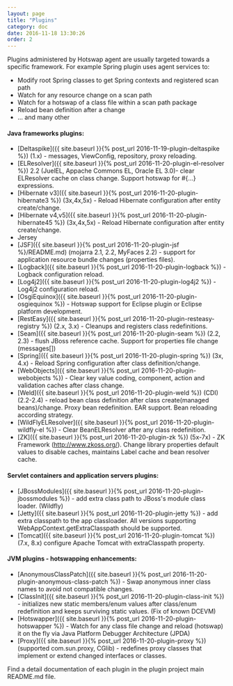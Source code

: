 ```yaml
---
layout: page
title: "Plugins"
category: doc
date: 2016-11-18 13:30:26
order: 2
---
```

Plugins administered by Hotswap agent are usually targeted towards a specific framework. For example Spring plugin
uses agent services to:

* Modify root Spring classes to get Spring contexts and registered scan path
* Watch for any resource change on a scan path
* Watch for a hotswap of a class file within a scan path package
* Reload bean definition after a change
* ... and many other

#### Java frameworks plugins:

* [Deltaspike]({{ site.baseurl }}{% post_url 2016-11-19-plugin-deltaspike %}) (1.x) - messages, ViewConfig, repository, proxy reloading.
* [ELResolver]({{ site.baseurl }}{% post_url 2016-11-20-plugin-el-resolver %}) 2.2 (JuelEL, Appache Commons EL, Oracle EL 3.0)- clear ELResolver cache on class change. Support hotswap for #{...} expressions.
* [Hibernate v3]({{ site.baseurl }}{% post_url 2016-11-20-plugin-hibernate3 %}) (3x,4x,5x) - Reload Hibernate configuration after entity create/change.
* [Hibernate v4,v5]({{ site.baseurl }}{% post_url 2016-11-20-plugin-hibernate45 %}) (3x,4x,5x) - Reload Hibernate configuration after entity create/change.
* Jersey
* [JSF]({{ site.baseurl }}{% post_url 2016-11-20-plugin-jsf %}/README.md) (mojarra 2.1, 2.2, MyFaces 2.2) - support for application resource bundle changes (properties files).
* [Logback]({{ site.baseurl }}{% post_url 2016-11-20-plugin-logback %}) - Logback configuration reload.
* [Log4j2]({{ site.baseurl }}{% post_url 2016-11-20-plugin-log4j2 %}) - Log4j2 configuration reload.
* [OsgiEquinox]({{ site.baseurl }}{% post_url 2016-11-20-plugin-osgiequinox %}) - Hotswap support for Eclipse plugin or Eclipse platform development.
* [RestEasy]({{ site.baseurl }}{% post_url 2016-11-20-plugin-resteasy-registry %}) (2.x, 3.x) - Cleanups and registers class redefinitions.
* [Seam]({{ site.baseurl }}{% post_url 2016-11-20-plugin-seam %}) (2.2, 2.3) - flush JBoss reference cache. Support for properties file change (messages[])
* [Spring]({{ site.baseurl }}{% post_url 2016-11-20-plugin-spring %}) (3x, 4.x) - Reload Spring configuration after class definition/change.
* [WebObjects]({{ site.baseurl }}{% post_url 2016-11-20-plugin-webobjects %}) - Clear key value coding, component, action and validation caches after class change.
* [Weld]({{ site.baseurl }}{% post_url 2016-11-20-plugin-weld %}) (CDI) (2.2-2.4) - reload bean class definition after class create(managed beans)/change. Proxy bean redefinition. EAR support. Bean reloading according strategy.
* [WildFlyELResolver]({{ site.baseurl }}{% post_url 2016-11-20-plugin-wildfly-el %}) - Clear BeanELResolver after any class redefinition.
* [ZK]({{ site.baseurl }}{% post_url 2016-11-20-plugin-zk %}) (5x-7x) - ZK Framework (http://www.zkoss.org/). Change library properties default values to disable caches, maintains Label cache and bean resolver cache.

#### Servlet containers and application servers plugins:

* [JBossModules]({{ site.baseurl }}{% post_url 2016-11-20-plugin-jbossmodules %}) - add extra class path to JBoss's module class loader. (Wildfly)
* [Jetty]({{ site.baseurl }}{% post_url 2016-11-20-plugin-jetty %}) - add extra classpath to the app classloader. All versions supporting WebAppContext.getExtraClasspath should be supported.
* [Tomcat]({{ site.baseurl }}{% post_url 2016-11-20-plugin-tomcat %}) (7.x, 8.x) configure Apache Tomcat with extraClasspath property.

#### JVM plugins - hotswapping enhancements:

* [AnonymousClassPatch]({{ site.baseurl }}{% post_url 2016-11-20-plugin-anonymous-class-patch %}) - Swap anonymous inner class names to avoid not compatible changes.
* [ClassInit]({{ site.baseurl }}{% post_url 2016-11-20-plugin-class-init %}) - initializes new static members/enum values after class/enum redefinition and keeps surviving static values. (Fix of known DCEVM)
* [Hotswapper]({{ site.baseurl }}{% post_url 2016-11-20-plugin-hotswapper %}) - Watch for any class file change and reload (hotswap) it on the fly via Java Platform Debugger Architecture (JPDA)
* [Proxy]({{ site.baseurl }}{% post_url 2016-11-20-plugin-proxy %}) (supported com.sun.proxy, CGlib) - redefines proxy classes that implement or extend changed interfaces or classes.

Find a detail documentation of each plugin in the plugin project main README.md file.
